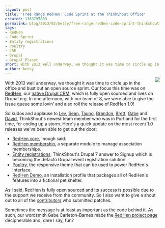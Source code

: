 ```yaml
---
layout: post
title: 'Free Range RedHen: Code Sprint at the ThinkShout Office'
created: 1360795803
permalink: blog/2013/02/betsy/free-range-redhen-code-sprint-thinkshout-office
tags:
- RedHen
- Code Sprint
- Entity registrations
- Poultry
- CRM
- Drupal
- Drupal Planet
short: With 2013 well underway, we thought it was time to circle up in the office and bust out an open source sprint. Our focus this time was on RedHen, our native Drupal CRM, which is fully open sourced and lives on Drupal.org. In one afternoon, with our team of 8, we were able to give the issue queue some lovin' and also roll the release of RedHen 1.0!
author: betsy
---
```

<img src="https://dl.dropbox.com/s/3vsjjgva9gimabh/redhen_logo.png" style="float: right; margin: -10px 0px 10px 15px">With 2013 well underway, we thought it was time to circle up in the office and bust out an open source sprint.  Our focus this time was on [RedHen](http://drupal.org/project/redhen), our [native Drupal CRM](http://thinkshout.com/blog/2012/06/sean/redhen-crm-part-1), which is fully open sourced and lives on Drupal.org.  In one afternoon, with our team of 8, we were able to give the issue queue some lovin' and also roll the release of RedHen 1.0!

So kudos and applause to [Lev](http://thinkshout.com/team#Lev), [Sean](http://thinkshout.com/team#Sean), [Tauno](http://thinkshout.com/team#Tauno), [Brandon](http://thinkshout.com/team#Brandon), [Brett](http://thinkshout.com/team#Brett), [Gabe](http://thinkshout.com/team#Gabe) and [David](http://thinkshout.com/team#David), ThinkShout's newest team member who was in Portland for the first time, for coding up a storm.  Here's a quick update on the most recent 1.0 releases we've been able to get out the door:

* [RedHen core](http://drupal.org/node/1910206), 'nough said.
* [RedHen membership](http://drupal.org/project/redhen_membership), a separate module to manage association memberships.
* [Entity registrations](http://drupal.org/project/registration), ThinkShout's Drupal 7 answer to Signup which is becoming the defacto Drupal event registration solution.
* [Poultry](http://drupal.org/project/poultry), the responsive theme that can be used to power RedHen's interface.
* [RedHen Demo](http://drupal.org/project/poultry), an installation profile that packages all of RedHen's features into a fictional pet shelter.

As I said, RedHen is fully open sourced and its success is possible due to the support we receive from the community.  So I also want to give a shout out to all of the [contributors](http://drupal.org/node/1068848/committers) who submitted patches.

Sometimes the message is at least as important as the code behind it. As such, our wordsmith Gabe Carleton-Barnes made the [RedHen project page](http://drupal.org/project/redhen) decipherable and, dare I say, fun?

